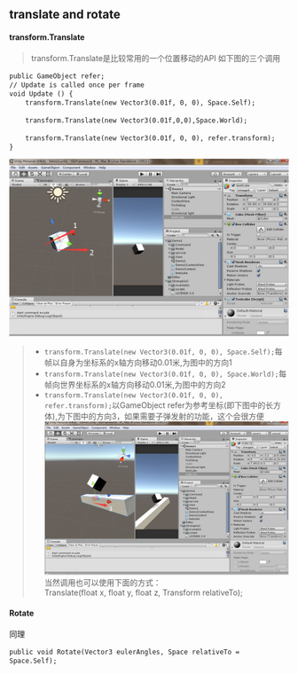 ## translate and rotate
#### transform.Translate ####
> transform.Translate是比较常用的一个位置移动的API
如下图的三个调用

	public GameObject refer;
	// Update is called once per frame
	void Update () {
		transform.Translate(new Vector3(0.01f, 0, 0), Space.Self);

	    transform.Translate(new Vector3(0.01f,0,0),Space.World);
	    
	    transform.Translate(new Vector3(0.01f, 0, 0), refer.transform);
	}

![](pic/1.jpg)
>* `transform.Translate(new Vector3(0.01f, 0, 0), Space.Self);`每帧以自身为坐标系的x轴方向移动0.01米,为图中的方向1
>* `transform.Translate(new Vector3(0.01f, 0, 0), Space.World);`每帧向世界坐标系的x轴方向移动0.01米,为图中的方向2
>* `transform.Translate(new Vector3(0.01f, 0, 0), refer.transform);`以GameObject refer为参考坐标(即下图中的长方体),为下图中的方向3，如果需要子弹发射的功能，这个会很方便
![](pic/2.jpg)
当然调用也可以使用下面的方式：  
	 Translate(float x, float y, float z, Transform relativeTo);

#### Rotate ####
同理

	public void Rotate(Vector3 eulerAngles, Space relativeTo = Space.Self);